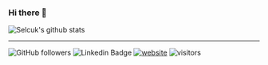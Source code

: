 ### Hi there 👋

![Selcuk's github stats](https://github-readme-stats.vercel.app/api?username=selcukayhan&hide=["issues"]&show_icons=true)

---
![GitHub followers](https://img.shields.io/github/followers/selcukayhan?label=Follow&style=social)
![Linkedin Badge](https://img.shields.io/badge/-Selcuk%20Ayhan-blue?style=social&logo=Linkedin&logoColor=blue&link=https://www.linkedin.com/in/selcukayhan/)
[![website](https://img.shields.io/badge/Website-46a2f1.svg?&style=flat-square&logo=Google-Chrome&logoColor=white&link=http://selcukayhan.com/)](http://selcukayhan.com/)
![visitors](https://visitor-badge.glitch.me/badge?page_id=selcukayhan.selcukayhan)

<!--
**selcukayhan/selcukayhan** is a ✨ _special_ ✨ repository because its `README.md` (this file) appears on your GitHub profile.

Here are some ideas to get you started:
[![Linkedin: selcukayhan](https://img.shields.io/badge/-selcukayhan-blue?style=flat-square&logo=Linkedin&logoColor=white&link=https://www.linkedin.com/in/selcukayhan/)](https://www.linkedin.com/in/selcukayhan/)
- 🔭 I’m currently working on ...
- 🌱 I’m currently learning ...
- 👯 I’m looking to collaborate on ...
- 🤔 I’m looking for help with ...
- 💬 Ask me about ...
- 📫 How to reach me: ...
- 😄 Pronouns: ...
- ⚡ Fun fact: ...
-->
